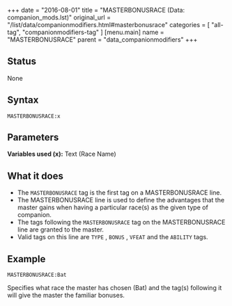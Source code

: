 +++
date = "2016-08-01"
title = "MASTERBONUSRACE (Data: companion_mods.lst)"
original_url = "/list/data/companionmodifiers.html#masterbonusrace"
categories = [ "all-tag", "companionmodifiers-tag" ]
[menu.main]
    name = "MASTERBONUSRACE"
    parent = "data_companionmodifiers"
+++

## Status

None

## Syntax

`MASTERBONUSRACE:x`

## Parameters




**Variables used (x):** Text (Race Name)

What it does
------------

-   The `MASTERBONUSRACE` tag is the first tag on a
    MASTERBONUSRACE line.
-   The MASTERBONUSRACE line is used to define the advantages that the
    master gains when having a particular race(s) as the given type
    of companion.
-   The tags following the `MASTERBONUSRACE` tag on the MASTERBONUSRACE
    line are granted to the master.
-   Valid tags on this line are `TYPE` , `BONUS` , `VFEAT` and the
    `ABILITY` tags.

Example
-------

`MASTERBONUSRACE:Bat`

Specifies what race the master has chosen (Bat) and the tag(s) following
it will give the master the familiar bonuses.

